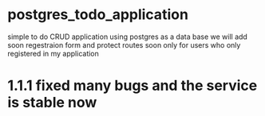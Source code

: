 # postgres_todo_application
simple to do CRUD application using postgres as a data base
we will add soon regestraion form and protect routes soon only for users who only registered in my application
# 1.1.1 fixed many bugs and the service is stable now 
